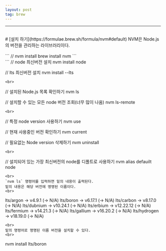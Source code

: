 ```yaml
---
layout: post
tag: brew
---
```

***
<br>
# [설치 하기](https://formulae.brew.sh/formula/nvm#default)
NVM은 Node.js의 버전을 관리하는 라이브러리이다.
<br>
<br>
```
// nvm install
brew install nvm
```
<br>
```
// node 최신버전 설치
nvm install node

// lts 최신버전 설치
nvm install --lts
```
<br>
```
// 설치된 Node.js 목록 확인하기
nvm ls

// 설치할 수 있는 모든 node 버전 조회(너무 많이 나옴)
nvm ls-remote
```
<br>
```
// 특정 node version 사용하기
nvm use <version>

// 현재 사용중인 버전 확인하기
nvm current

// 필요없는 Node version 삭제하기
nvm uninstall <version>
```
<br>
```
// 설치되어 있는 가장 최신버전의 node를 디폴트로 사용하기
nvm alias defauilt node
```
<br>
`nvm ls` 명령어를 입력하면 밑의 내용이 출력된다.  
밑의 내용은 해당 버전에 명명된 이름이다.
<br>
```
lts/argon -> v4.9.1 (-> N/A)
lts/boron -> v6.17.1 (-> N/A)
lts/carbon -> v8.17.0 (-> N/A)
lts/dubnium -> v10.24.1 (-> N/A)
lts/erbium -> v12.22.12 (-> N/A)
lts/fermium -> v14.21.3 (-> N/A)
lts/gallium -> v16.20.2 (-> N/A)
lts/hydrogen -> v18.19.0 (-> N/A)
```
<br>
밑의 명령어로 명명된 이름 버전을 설치할 수 있다.  
<br>
```
nvm install lts/boron
```

